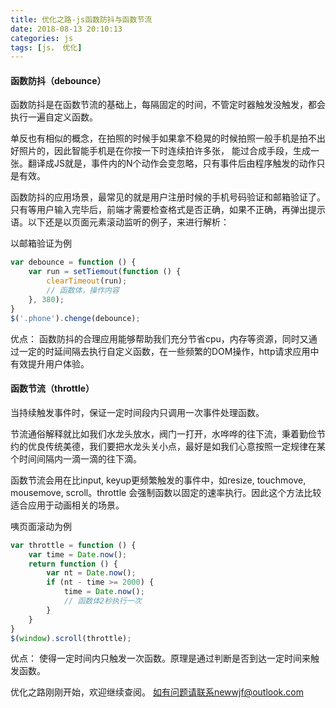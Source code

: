 ```yaml
---
title: 优化之路-js函数防抖与函数节流
date: 2018-08-13 20:10:13
categories: js
tags: [js， 优化]
---
```


#### 函数防抖（debounce）

函数防抖是在函数节流的基础上，每隔固定的时间，不管定时器触发没触发，都会执行一遍自定义函数。

单反也有相似的概念，在拍照的时候手如果拿不稳晃的时候拍照一般手机是拍不出好照片的，因此智能手机是在你按一下时连续拍许多张， 能过合成手段，生成一张。翻译成JS就是，事件内的N个动作会变忽略，只有事件后由程序触发的动作只是有效。

函数防抖的应用场景，最常见的就是用户注册时候的手机号码验证和邮箱验证了。只有等用户输入完毕后，前端才需要检查格式是否正确，如果不正确，再弹出提示语。以下还是以页面元素滚动监听的例子，来进行解析：

以邮箱验证为例

```js
var debounce = function () {
    var run = setTiemout(function () {
        clearTimeout(run);
        // 函数体，操作内容
    }, 380);
}
$('.phone').chenge(debounce);
```

优点：
函数防抖的合理应用能够帮助我们充分节省cpu，内存等资源，同时又通过一定的时延间隔去执行自定义函数，在一些频繁的DOM操作，http请求应用中有效提升用户体验。

#### 函数节流（throttle）

当持续触发事件时，保证一定时间段内只调用一次事件处理函数。

节流通俗解释就比如我们水龙头放水，阀门一打开，水哗哗的往下流，秉着勤俭节约的优良传统美德，我们要把水龙头关小点，最好是如我们心意按照一定规律在某个时间间隔内一滴一滴的往下滴。

函数节流会用在比input, keyup更频繁触发的事件中，如resize, touchmove, mousemove, scroll。throttle 会强制函数以固定的速率执行。因此这个方法比较适合应用于动画相关的场景。

咦页面滚动为例
```js
var throttle = function () {
    var time = Date.now();
    return function () {
        var nt = Date.now();
        if (nt - time >= 2000) {
            time = Date.now();
            // 函数体2秒执行一次
        }
    }
}
$(window).scroll(throttle);
```

优点：
使得一定时间内只触发一次函数。原理是通过判断是否到达一定时间来触发函数。



优化之路刚刚开始，欢迎继续查阅。
如有问题请联系newwjf@outlook.com